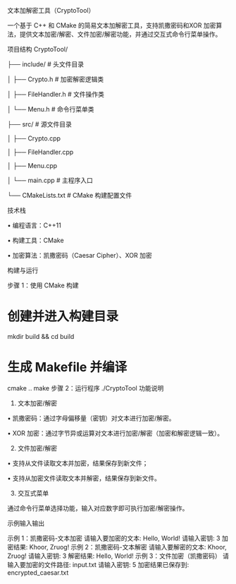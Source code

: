 文本加解密工具（CryptoTool）

一个基于 C++ 和 CMake 的简易文本加解密工具，支持凯撒密码和XOR 加密算法，提供文本加密/解密、文件加密/解密功能，并通过交互式命令行菜单操作。

项目结构
CryptoTool/


├── include/        # 头文件目录

│   ├── Crypto.h    # 加密解密逻辑类

│   ├── FileHandler.h  # 文件操作类

│   └── Menu.h      # 命令行菜单类

├── src/            # 源文件目录

│   ├── Crypto.cpp

│   ├── FileHandler.cpp

│   ├── Menu.cpp

│   └── main.cpp    # 主程序入口

└── CMakeLists.txt  # CMake 构建配置文件

技术栈

• 编程语言：C++11

• 构建工具：CMake

• 加密算法：凯撒密码（Caesar Cipher）、XOR 加密

构建与运行

步骤 1：使用 CMake 构建
# 创建并进入构建目录
mkdir build && cd build

# 生成 Makefile 并编译
cmake ..
make
步骤 2：运行程序
./CryptoTool
功能说明

1. 文本加密/解密

• 凯撒密码：通过字母偏移量（密钥）对文本进行加密/解密。

• XOR 加密：通过字节异或运算对文本进行加密/解密（加密和解密逻辑一致）。

2. 文件加密/解密

• 支持从文件读取文本并加密，结果保存到新文件；

• 支持从加密文件读取文本并解密，结果保存到新文件。

3. 交互式菜单

通过命令行菜单选择功能，输入对应数字即可执行加密/解密操作。

示例输入输出

示例 1：凯撒密码-文本加密
请输入要加密的文本: Hello, World!
请输入密钥: 3
加密结果: Khoor, Zruog!
示例 2：凯撒密码-文本解密
请输入要解密的文本: Khoor, Zruog!
请输入密钥: 3
解密结果: Hello, World!
示例 3：文件加密（凯撒密码）
请输入要加密的文件路径: input.txt
请输入密钥: 5
加密结果已保存到: encrypted_caesar.txt
